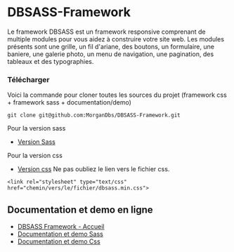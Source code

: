 # DBSASS-Framework

Le framework DBSASS est un framework responsive comprenant de multiple modules pour vous aidez à construire votre site web. Les modules présents sont une grille, un fil d'ariane, des boutons, un formulaire, une baniere, une galerie photo, un menu de navigation, une pagination, des tableaux et des typographies.

### Télécharger

Voici la commande pour cloner toutes les sources du projet (framework css + framework sass + documentation/demo)

```
git clone git@github.com:MorganDbs/DBSASS-Framework.git
```


Pour la version sass

* [Version Sass](https://github.com/MorganDbs/DBSASS-Framework/blob/master/dbsass-sass-version.zip)



Pour la version css

* [Version css](https://github.com/MorganDbs/DBSASS-Framework/blob/master/dbsass-css-version.zip)
Ne pas oubliez le lien vers le fichier css.
```
<link rel="stylesheet" type="text/css" href="chemin/vers/le/fichier/dbsass.min.css">
```


## Documentation et demo en ligne

* [DBSASS Framework - Accueil](https://morgandbs.github.io/DBSASS-Framework/documentation/index.html)
* [Documentation et demo Sass](https://morgandbs.github.io/DBSASS-Framework/documentation/sass.html)
* [Documentation et demo Css](https://morgandbs.github.io/DBSASS-Framework/documentation/css.html)


